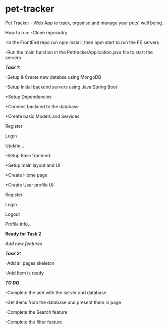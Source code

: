 # pet-tracker
Pet Tracker - Web App to track, organise and manage your pets' well being. 

How to run:
-Clone reposiotry

-In the FrontEnd repo run npm install, then npm start to run the FE servers

-Run the main function in the PettrackerApplication.java file to start the servers


***Task 1:***

-Setup & Create new databse using MongoDB

-Setup Initial backend servers using Java Spring Boot

*Setup Dependencies

*Connect backend to the database

*Create basic Models and Services:

Register

Login

Update...


-Setup Base frontend:

*Setup main layout and UI

*Create Home page

*Create User profile UI:

Register

Login

Logout

Profile info...


**Ready for Task 2**

*Add new features*

***Task 2:***

-Add all pages skeleton 

-Add Item is ready

***TO DO***

-Complete the add with the server and database

-Get items from the database and present them in page

-Complete the Search feature

-Complete the filter feature
